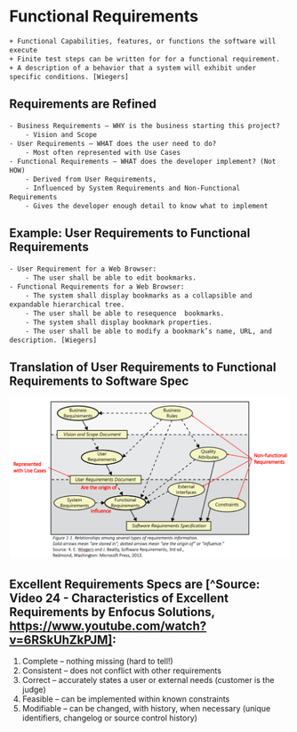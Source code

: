 # Functional Requirements 

    + Functional Capabilities, features, or functions the software will execute
    + Finite test steps can be written for for a functional requirement. 
    + A description of a behavior that a system will exhibit under specific conditions. [Wiegers]

## Requirements are Refined

    - Business Requirements – WHY is the business starting this project? 
        - Vision and Scope
    - User Requirements – WHAT does the user need to do? 
        - Most often represented with Use Cases
    - Functional Requirements – WHAT does the developer implement? (Not HOW)
        - Derived from User Requirements, 
        - Influenced by System Requirements and Non-Functional Requirements
        - Gives the developer enough detail to know what to implement

## Example: User Requirements to Functional Requirements
    - User Requirement for a Web Browser:
        - The user shall be able to edit bookmarks.
    - Functional Requirements for a Web Browser:
        - The system shall display bookmarks as a collapsible and expandable hierarchical tree.
        - The user shall be able to resequence  bookmarks.
        - The system shall display bookmark properties.
        - The user shall be able to modify a bookmark’s name, URL, and description. [Wiegers]


## Translation of User Requirements to Functional Requirements to Software Spec

![](./images/Requirements.png)

## Excellent Requirements Specs are [^Source: Video 24 - Characteristics of Excellent Requirements by Enfocus Solutions, https://www.youtube.com/watch?v=6RSkUhZkPJM]: 
1. Complete – nothing missing (hard to tell!)
2. Consistent – does not conflict with other requirements
3. Correct – accurately states a user or external needs (customer is the judge)
4. Feasible – can be implemented within known constraints
5. Modifiable – can be changed, with history, when necessary (unique identifiers, changelog or source control history)


